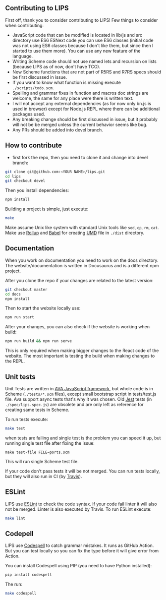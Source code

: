 ## Contributing to LIPS

First off, thank you to consider contributing to LIPS!
Few things to consider when contributing:

* JavaScript code that can be modified is located in lib/js and src directory
  use ES6 ESNext code you can use ES6 classes (initial code was not using ES6 classes
  because I don't like them, but since then I started to use them more).
  You can use any new feature of the language.
* Writing Scheme code should not use named lets and recursion on lists (because LIPS
  as of now, don't have TCO).
* New Scheme functions that are not part of R5RS and R7RS specs should be first
  discussed in issue.
* If you want to know what function is missing execute `./scripts/todo.scm`.
* Spelling and grammar fixes in function and macros doc strings are welcome, the same
  for any place were there is written text.
* I will not accept any external dependencies (as for now only bn.js is used in browser)
  except for Node.js REPL where there can be additional packages used.
* Any breaking change should be first discussed in issue, but it probably will not be
  be merged unless the current behavior seems like bug.
* Any PRs should be added into devel branch.

## How to contribute
* first fork the repo, then you need to clone it and change into devel branch:

```bash
git clone git@github.com:<YOUR NAME>/lips.git
cd lips
git checkout devel
```

Then you install dependencies:

```bash
npm install
```

Building a project is simple, just execute:

```bash
make
```

Make assume Unix like system with standard Unix tools like `sed`, `cp`, `rm`, `cat`.
Make use [Rollup](https://rollupjs.org/) and [Babel](https://babeljs.io/) for
creating [UMD](https://github.com/umdjs/umd) file in `./dist` directory.

## Documentation

When you work on documentation you need to work on the docs directory.
The website/documentation is written in Docusaurus and is a different npm project.

After you clone the repo if your changes are related to the latest version:

```bash
git checkout master
cd docs
npm install
```

Then to start the website locally use:

```bash
npm run start
```

After your changes, you can also check if the website is working when build:

```bash
npm run build && npm run serve
```

This is only required when making bigger changes to the React code of the website.
The most important is testing the build when making changes to the REPL.

## Unit tests

Unit Tests are written in
[AVA JavaScript framework](https://github.com/avajs/ava), but whole code is in
Scheme (`./tests/*.scm` files), except small bootstrap script in tests/test.js
file. Ava support async tests that's why it was chosen. Old
[Jest](https://jestjs.io/) tests (in `./spec/lips.spec.js`) are obsolete and are
only left as reference for creating same tests in Scheme.

To run tests execute:

```bash
make test
```

when tests are failing and single test is the problem you can speed it up,
but running single test file after fixing the issue:

```
make test-file FILE=ports.scm
```

This will run single Scheme test file.

If your code don't pass tests it will be not merged. You can run tests locally,
but they will also run in CI (by [Travis](https://travis-ci.org/)).

## ESLint

LIPS use [ESLint](https://eslint.org/) to check the code syntax. If your code
fail linter it will also not be merged. Linter is also executed by Travis.  To
run ESLint execute:

```bash
make lint
```

## Codepell

LIPS use [Codespell](https://github.com/codespell-project/codespell) to catch
grammar mistakes. It runs as GitHub Action. But you can test locally so you can
fix the type before it will give error from Action.

You can install Codespell using PIP (you need to have Python installed):

```bash
pip install codespell
```

The run:

```bash
make codespell
```
